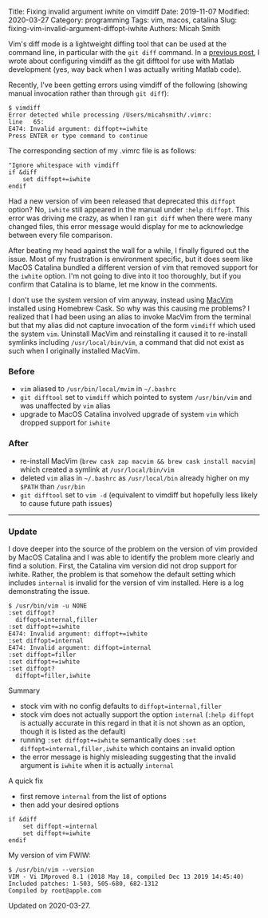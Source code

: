 Title: Fixing invalid argument iwhite on vimdiff
Date: 2019-11-07
Modified: 2020-03-27
Category: programming
Tags: vim, macos, catalina
Slug: fixing-vim-invalid-argument-diffopt-iwhite
Authors: Micah Smith

Vim's diff mode is a lightweight diffing tool that can be used at the command line, in particular with the `git diff` command. In a [previous post]({filename}/blog/vim-diff-with-plus.md), I wrote about configuring vimdiff as the git difftool for use with Matlab development (yes, way back when I was actually writing Matlab code).

Recently, I've been getting errors using vimdiff of the following (showing manual invocation rather than through `git diff`):

```
$ vimdiff
Error detected while processing /Users/micahsmith/.vimrc:
line   65:
E474: Invalid argument: diffopt+=iwhite
Press ENTER or type command to continue
```

The corresponding section of my .vimrc file is as follows:

```vim
"Ignore whitespace with vimdiff
if &diff
    set diffopt+=iwhite
endif
```

Had a new version of vim been released that deprecated this `diffopt` option? No, `iwhite` still appeared in the manual under `:help diffopt`. This error was driving me crazy, as when I ran `git diff` when there were many changed files, this error message would display for me to acknowledge between every file comparison.

After beating my head against the wall for a while, I finally figured out the issue. Most of my frustration is environment specific, but it does seem like MacOS Catalina bundled a different version of vim that removed support for the `iwhite` option. I'm not going to dive into it too thoroughly, but if you confirm that Catalina is to blame, let me know in the comments.

I don't use the system version of vim anyway, instead using [MacVim](https://macvim-dev.github.io/macvim/) installed using Homebrew Cask. So why was this causing me problems? I realized that I had been using an alias to invoke MacVim from the terminal but that my alias did not capture invocation of the form `vimdiff` which used the system `vim`. Uninstall MacVim and reinstalling it caused it to re-install symlinks including `/usr/local/bin/vim`, a command that did not exist as such when I originally installed MacVim.

### Before

- `vim` aliased to `/usr/bin/local/mvim` in `~/.bashrc`
- `git difftool` set to `vimdiff` which pointed to system `/usr/bin/vim` and was unaffected by `vim` alias
- upgrade to MacOS Catalina involved upgrade of system `vim` which dropped support for `iwhite`

### After

- re-install MacVim (`brew cask zap macvim && brew cask install macvim`) which created a symlink at `/usr/local/bin/vim`
- deleted `vim` alias in `~/.bashrc` as `/usr/local/bin` already higher on my `$PATH` than `/usr/bin`
- `git difftool` set to `vim -d` (equivalent to vimdiff but hopefully less likely to cause future path issues)

---

### Update

I dove deeper into the source of the problem on the version of vim provided by MacOS
Catalina and I was able to identify the problem more clearly and find a solution. First, the
Catalina vim version did not drop support for iwhite. Rather, the problem is that somehow 
the default setting which includes `internal` is invalid for the version of vim installed.
Here is a log demonstrating the issue.

```
$ /usr/bin/vim -u NONE
:set diffopt?
  diffopt=internal,filler
:set diffopt+=iwhite
E474: Invalid argument: diffopt+=iwhite
:set diffopt=internal
E474: Invalid argument: diffopt=internal
:set diffopt=filler
:set diffopt+=iwhite
:set diffopt?
  diffopt=filler,iwhite
```

Summary

- stock vim with no config defaults to `diffopt=internal,filler`
- stock vim does not actually support the option `internal` (`:help diffopt` is actually
    accurate in this regard in that it is not shown as an option, though it is listed as the
    default)
- running `:set diffopt+=iwhite` semantically does `:set diffopt=internal,filler,iwhite`
    which contains an invalid option
- the error message is highly misleading suggesting that the invalid argument is `iwhite`
    when it is actually `internal`

A quick fix

- first remove `internal` from the list of options
- then add your desired options

```vim
if &diff
    set diffopt-=internal
    set diffopt+=iwhite
endif
```

My version of vim FWIW:
```
$ /usr/bin/vim --version
VIM - Vi IMproved 8.1 (2018 May 18, compiled Dec 13 2019 14:45:40)
Included patches: 1-503, 505-680, 682-1312
Compiled by root@apple.com
```

Updated on 2020-03-27.
